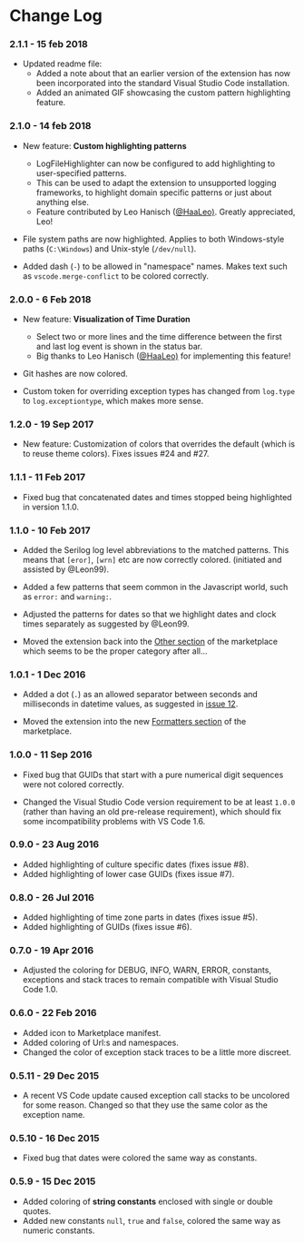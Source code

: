# Change Log


### 2.1.1 - 15 feb 2018

* Updated readme file:
  * Added a note about that an earlier version of the extension has now been incorporated into the standard Visual Studio Code installation.
  * Added an animated GIF showcasing the custom pattern highlighting feature.

### 2.1.0 - 14 feb 2018

* New feature: **Custom highlighting patterns**
  * LogFileHighlighter can now be configured to add highlighting to user-specified patterns.
  * This can be used to adapt the extension to unsupported logging frameworks, to highlight domain specific patterns or just about anything else.
  * Feature contributed by Leo Hanisch ([@HaaLeo)](https://github.com/HaaLeo). Greatly appreciated, Leo!

* File system paths are now highlighted. Applies to both Windows-style paths (`C:\Windows`) and Unix-style (`/dev/null`).

* Added dash (`-`) to be allowed in "namespace" names. Makes text such as `vscode.merge-conflict` to be colored correctly.

### 2.0.0 - 6 Feb 2018

* New feature: **Visualization of Time Duration**
  * Select two or more lines and the time difference between the first and last log event is shown in the status bar.
  * Big thanks to Leo Hanisch ([@HaaLeo)](https://github.com/HaaLeo) for implementing this feature!

* Git hashes are now colored.

* Custom token for overriding exception types has changed from `log.type` to `log.exceptiontype`, which makes more sense.


### 1.2.0 - 19 Sep 2017

* New feature: Customization of colors that overrides the default (which is to reuse theme colors). Fixes issues #24 and #27.

### 1.1.1 - 11 Feb 2017

* Fixed bug that concatenated dates and times stopped being highlighted in version 1.1.0.

### 1.1.0 - 10 Feb 2017

* Added the Serilog log level abbreviations to the matched patterns. This means that `[eror]`, `[wrn]` etc are now correctly colored. (initiated and assisted by @Leon99).

* Added a few patterns that seem common in the Javascript world, such as `error:` and `warning:`.

* Adjusted the patterns for dates so that we highlight dates and clock times separately as suggested by @Leon99.

* Moved the extension back into the [Other section](https://marketplace.visualstudio.com/search?target=VSCode&category=Other) of the marketplace which seems to be the proper category after all...


### 1.0.1 - 1 Dec 2016

* Added a dot (`.`) as an allowed separator between seconds and milliseconds in datetime values, as suggested in [issue 12](https://github.com/emilast/vscode-logfile-highlighter/issues/12).

* Moved the extension into the new [Formatters section](https://marketplace.visualstudio.com/search?target=VSCode&category=Formatters) of the marketplace.

### 1.0.0 - 11 Sep 2016

* Fixed bug that GUIDs that start with a pure numerical digit sequences were not colored correctly. 

* Changed the Visual Studio Code version requirement to be at least `1.0.0` (rather than having an old pre-release requirement),
  which should fix some incompatibility problems with VS Code 1.6. 

### 0.9.0 - 23 Aug 2016

* Added highlighting of culture specific dates (fixes issue #8).
* Added highlighting of lower case GUIDs (fixes issue #7).

### 0.8.0 - 26 Jul 2016

* Added highlighting of time zone parts in dates (fixes issue #5).
* Added highlighting of GUIDs (fixes issue #6).

### 0.7.0 - 19 Apr 2016

* Adjusted the coloring for DEBUG, INFO, WARN, ERROR, constants, exceptions and stack traces to remain compatible with Visual Studio Code 1.0.

### 0.6.0 - 22 Feb 2016

* Added icon to Marketplace manifest.
* Added coloring of Url:s and namespaces.
* Changed the color of exception stack traces to be a little more discreet. 

### 0.5.11 - 29 Dec 2015

* A recent VS Code update caused exception call stacks to be uncolored for some reason. Changed so that they use the same color as the exception name.

### 0.5.10 - 16 Dec 2015

* Fixed bug that dates were colored the same way as constants.

### 0.5.9 - 15 Dec 2015

* Added coloring of **string constants** enclosed with single or double quotes.
* Added new constants `null`, `true` and `false`, colored the same way as numeric constants.


[sample]: https://raw.githubusercontent.com/emilast/vscode-logfile-highlighter/master/content/sample.png

